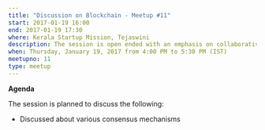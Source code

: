 ```yaml
---
title: "Discussion on Blockchain - Meetup #11"
start: 2017-01-19 16:00
end: 2017-01-19 17:30
where: Kerala Startup Mission, Tejaswini
description: The session is open ended with an emphasis on collaborative discussion.
when: Thursday, January 19, 2017 from 4:00 PM to 5:30 PM (IST)
meetupno: 11
type: meetup
---
```


**Agenda**

The session is planned to discuss the following:

* Discussed about various consensus mechanisms
